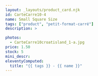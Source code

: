 ```yaml
---
layout: _layouts/product_card.njk
id: CarteCarre10-4
name: Small Square Size
tags: ["product", "petit-format-carré"]
description: >

photos:
  - CarteCarre10croatisland_1-a.jpg
price: 1.50
stock: 5
mini_descr:
eleventyComputed:
  title: "{{ tags }} - {{ name }}"
---
```

